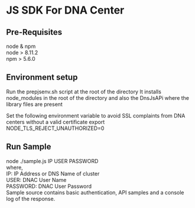 # JS SDK For DNA Center

## Pre-Requisites
node & npm  
node > 8.11.2  
npm  > 5.6.0  
  
## Environment setup
Run the prepjsenv.sh script at the root of the directory
It installs node_modules in the root of the directory and also the DnsJsAPi
where the library files are present

Set the following environment variable to avoid
SSL complaints from DNA centers without a valid certificate
export NODE_TLS_REJECT_UNAUTHORIZED=0

## Run Sample
node ./sample.js IP USER PASSWORD  
where,  
IP: IP Address or DNS Name of cluster  
USER: DNAC User Name  
PASSWORD: DNAC User Password  
Sample source contains basic authentication, API samples and a console log of the response.
